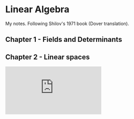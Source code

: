 # Linear Algebra

My notes.  Following Shilov's 1971 book (Dover translation).

## Chapter 1 - Fields and Determinants

## Chapter 2 - Linear spaces

![equation](http://latex.codecogs.com/gif.latex?O_t%3D%5Ctext%20%7B%20Onset%20event%20at%20time%20bin%20%7D%20t)
